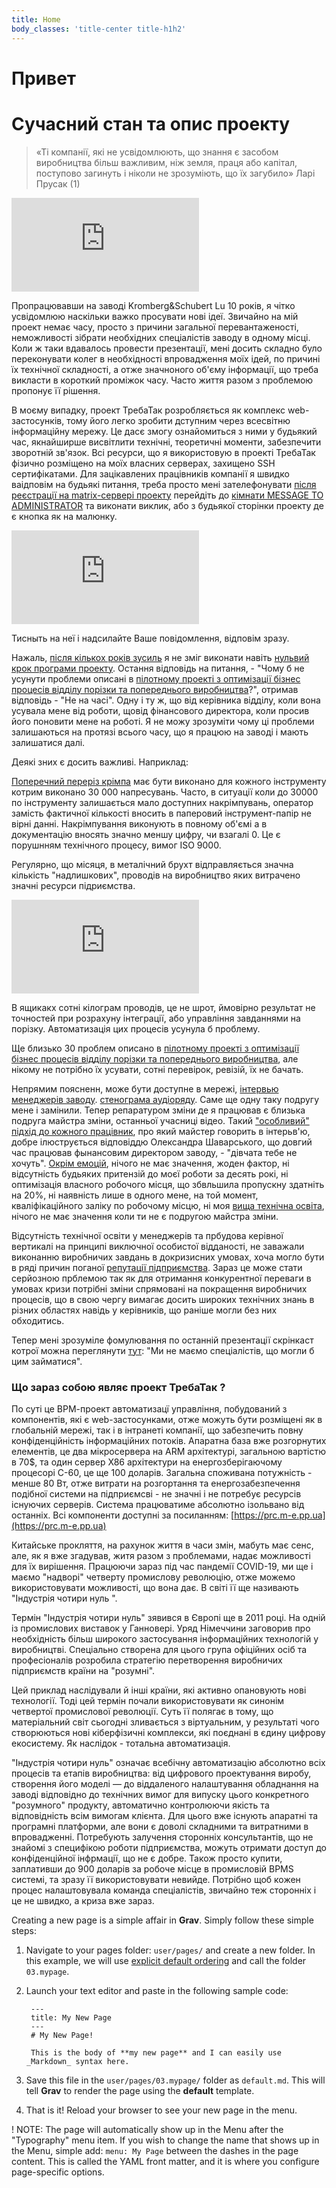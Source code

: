 ```yaml
---
title: Home
body_classes: 'title-center title-h1h2'
---
```


# Привет
# Сучасний стан та опис проекту

> «Ті компанії, які не усвідомлюють, що знання є засобом виробництва більш важливим, ніж земля, праця або капітал, поступово загинуть і ніколи не зрозуміють, що їх загубило» Ларі Прусак (1)


![](https://4to.m-e.pp.ua/i.php?/upload/2020/12/26/20201226210805-f6e5b0a9-xl.jpg)

Пропрацювавши на заводі  Kromberg&Schubert Lu 10 років, я чітко усвідомлюю наскільки важко просувати нові ідеї. Звичайно на мій проект немає часу, просто з причини загальної перевантаженості, неможливості зібрати необхідних спеціалістів заводу в одному місці. Коли ж таки вдавалось провести презентації, мені досить складно було переконувати колег в  необхідності впровадження моїх ідей, по причині їх технічної складності, а отже значноного об'єму інформації, що треба викласти в короткий проміжок часу. Часто життя разом з проблемою пропонує її рішення.

В моєму випадку, проект ТребаТак розробляється як комплекс web-застосунків, тому його легко зробити дступним через всесвітню інформаційну мережу. Це дасє змогу ознайомиться з ними у будьякий час, якнайширше висвітлити технічні, теоретичні моменти, забезпечити зворотній зв'язок. Всі ресурси, що я використовую в проекті ТребаТак фізично розміщено на моїх власних серверах, захищено SSH  сертифікатами. Для зацікавлених працівників компанії я швидко ваідповім на будьякі питання, треба просто мені зателефонувати [після реєстрації на matrix-сервері проекту](https://toc.m-e.pp.ua/riot/#/login) перейдіть до [кімнати MESSAGE TO ADMINISTRATOR](https://toc.m-e.pp.ua/riot/#/room/#message:let.m-e.pp.ua) та виконати виклик, або з будьякої сторінки проекту де є кнопка як на малюнку.

![](https://4to.m-e.pp.ua/i.php?/upload/2021/01/11/20210111212705-fcaa8fdb-xl.png)

Тисныть на неї і надсилайте Ваше повідомлення, відповім зразу.

Нажаль, [після кількох років зусиль](https://toc.m-e.pp.ua/ppt/ppt2/) я не зміг виконати навіть [нульвий крок програми проекту](https://rep-d.m-e.pp.ua/programa.html#0-%D0%BA%D1%80%D0%BE%D0%BA). Остання відповідь на питання, - "Чому б не усунути проблеми описані в [пілотному проекті з оптимізації бізнес процесів відділу порізки та попереднього виробництва](https://pp.vokov.tk/Derevo-potochno%D1%97-realnost%D1%96.html#)?", отримав відповідь - "Не на часі". Одну і ту ж, що від керівника відділу, коли вона усувала мене від роботи, щовід фінансового директора, коли просив його поновити мене на роботі. Я не можу зрозуміти чому ці проблеми залишаються на протязі всього часу, що я працюю на заводі і мають залишатися далі. 

Деякі зних є досить важливі. Наприклад:

[Поперечний переріз крімпа](https://pp.vokov.tk/Поперечний-переріз-крімпа.html?h=30) має бути виконано для кожного інструменту котрим виконано 30 000 напресувань. Часто, в ситуації коли до 30000 по інструменту залишається мало доступних накрімпувань, оператор замість фактичної кількості вносить в паперовий інструмент-папір не вірні данні. Накрімпування виконують в повному об'ємі а в документацію вносять значно меншу цифру, чи взагалі 0. Це є порушнням технічного процесу, вимог ISO 9000. 

Регулярно, що місяця, в металічний брухт відправляється значна кількість "надлишкових", проводів на виробництво яких витрачено значні ресурси підриємства. 

![](https://4to.m-e.pp.ua/i.php?/upload/2020/12/26/20201226211747-704d75fe-xx.jpg)

В ящикакх сотні кілограм проводів, це не шрот, ймовірно результат не точностей при розрахуну інтеграції, або управління завданнями на порізку. Автоматизація цих процесів усунула б  проблему.

Ще близько 30 проблем описано в [пілотному проекті з оптимізації бізнес процесів відділу порізки та попереднього виробництва](https://pp.vokov.tk/Derevo-potochno%D1%97-realnost%D1%96.html#), але нікому не потрібно їх усувати, сотні перевірок, ревізій, їх не бачать.

Непрямим поясненн, може бути доступне в мережі, [інтервью менеджерів заводу](https://translate.google.com/translate?sl=uk&tl=en&u=https://www.volyn24.com/news/100063-zhinky-buduyut-uspishnu-karieru-na-kromberg-end-shubert). [стенограма аудіоряду](https://rep-d.m-e.pp.ua/sten.html). Саме  ще одну таку подругу мене і замінили. Тепер репаратуром зміни де я працював є близька подруга майстра зміни, останньої учасниці відео. Такий ["особливий" підхід до кожного працівник](https://rep-d.m-e.pp.ua/sten.html#%D0%B3%D0%BE%D0%B2%D0%BE%D1%80%D0%B8%D1%82%D1%8C-%D0%BC%D0%B0%D1%80%D1%8C%D1%8F%D0%BD%D0%B0-%D1%81%D0%B0%D1%80%D0%B6%D0%B0%D0%BD-%D0%BC%D0%B0%D0%B9%D1%81%D1%82%D0%B5%D1%80-%D0%B7%D0%BC%D1%96%D0%BD%D0%B8), про який майстер говорить в інтерьв'ю, добре ілюструється відповіддю Олександра Шаварського, що довгий час працював фынансовим директором заводу, - "дівчата тебе не хочуть". [Окрім емоцій](https://rep-d.m-e.pp.ua/sten.html#%D0%B3%D0%BE%D0%B2%D0%BE%D1%80%D0%B8%D1%82%D1%8C-%D0%B2%D1%96%D1%80%D0%B0-%D1%80%D0%B5%D0%B4%D1%8C%D0%BA%D0%BE%D0%B2%D0%B8%D1%87-%D0%BA%D0%B5%D1%80%D1%96%D0%B2%D0%BD%D0%B8%D0%BA-%D0%B2%D1%96%D0%B4%D0%B4%D1%96%D0%BB%D1%83-%D1%8F%D0%BA%D0%BE%D1%81%D1%82%D1%96-%D0%B7%D0%B0%D0%B2%D0%BE%D0%B4%D1%83), нічого не має значення, жоден фактор, ні відсутність будьяких притензій до моєї роботи за десять рокі, ні оптимізація власного робочого місця, що збвльшила пропускну здатніть на 20%, ні наявність лише в одного мене, на той момент, кваліфікаційного заліку по робочому місцю, ні моя [вища технічна освіта](https://rep-c.m-e.pp.ua/resume/), нічого не має значення коли ти не є подругою майстра зміни.

Відсутність технічної освіти у менеджерів та прбудова керівної вертикалі на принципі виключної особистої відданості, не заважали виконанню виробничих завдань в докризисних умовах, хоча могло бути в ряді причин  поганої [репутації підприємства](https://translate.google.com/translate?sl=uk&tl=en&u=https://www.volyn24.com/news/89406-z-luckogo-kromberga-masovo-zvilniayutsia-pracivnyky). Зараз це може стати серйозною прблемою так як для отримання конкурентної переваги в умовах кризи потрібні зміни спрямовані на покращення виробничих процесів, що в свою чергу вимагає досить широких технічних знань в різних  областях навідь у керівників, що раніше могли без них обходитись.

Тепер мені зрозуміле фомулювання по останній презентації скрінкаст котрої можна переглянути [тут](https://4to.m-e.pp.ua/upload/2021/01/08/20210108213804-95090207.mp4): "Ми не маємо спеціалістів, що могли б цим займатися".

### **Що зараз собою являє проект ТребаТак ?**

По суті це  ВРМ-проект автоматизацї управління, побудований з компонентів, які є web-застосунками, отже можуть бути розміщені як в глобальній мережі, так і в інтранеті компанії, що забезпечить повну конфіденційність інформаційних потоків. 
Апаратна база вже розгорнутих елементів, це два мікросервера на ARM  архітектурі, загальною вартістю в 70$, та один сервер X86 архітектури на енергозберігаючому процесорі С-60, це ще 100 доларів. Загальна споживана потужність - менше 80 Вт, отже витрати на розгортання та енергозабезпечення подібної системи на підприємсві - не значні і не потребує ресурсів існуючих серверів. Система працюватиме абсолютно ізольвано від останніх. 
Всі компоненти доступні за посиланням: [https://prc.m-e.pp.ua](https://prc.m-e.pp.ua)

Китайське прокляття, на рахунок життя в часи змін, мабуть має сенс, але, як я вже згадував, житя разом з проблемами, надає можливості для їх вирішення. Працюючи зараз під час пандемії COVID-19,  ми ще і маємо "надворі" четверту промислову революцію, отже можемо використовувати можливості, що вона дає. В світі її ще називають "Індустрія чотири нуль ".

Термін "Індустрія чотири нуль" зявився в Європі ще в 2011 році. На одній із промислових виставок у Ганновері. Уряд Німеччини заговорив про необхідність більш широкого застосування інформаційних технологій у виробництві. Спеціально створена для цього група офіційних осіб та професіоналів розробила стратегію перетворення виробничих підприємств країни на "розумні".

Цей приклад наслідували й інші країни, які активно опановують нові технології. Тоді  цей термін почали використовувати як синонім четвертої промислової революції. Суть її полягає в тому, що матеріальний світ сьогодні зливається з віртуальним, у результаті чого створюються нові кіберфізичні комплекси, які поєднані в єдину цифрову екосистему. Як наслідок - тотальна автоматизація.

"Індустрія чотири нуль" означає всебічну автоматизацію абсолютно всіх процесів та етапів виробництва: від цифрового проектування виробу, створення його моделі — до віддаленого налаштування обладнання на заводі відповідно до технічних вимог для випуску цього конкретного "розумного" продукту, автоматично контролюючи якість та відповідність всім вимогам клієнта. Для цього вже існують апаратні та програмні платформи, але вони є доволі складними та витратними в впровадженні. Потребують залучення сторонніх консультантів, що не знайомі з специфікою роботи підприємства, можуть отримати доступ до конфіденційної інфрмації, що не є добре. Також просто купити, заплативши до 900 доларів за робоче місце в промисловій BPMS системі, та зразу її використовувати невийде. Потрібно щоб кожен процес налаштовувала команда спеціалістів, звичайно теж сторонніх і це не швидко, а криза вже зараз.

Creating a new page is a simple affair in **Grav**.  Simply follow these simple steps:

1. Navigate to your pages folder: `user/pages/` and create a new folder.  In this example, we will use [explicit default ordering](http://learn.getgrav.org/content/content-pages) and call the folder `03.mypage`.
2. Launch your text editor and paste in the following sample code:

        ---
        title: My New Page
        ---
        # My New Page!

        This is the body of **my new page** and I can easily use _Markdown_ syntax here.

3. Save this file in the `user/pages/03.mypage/` folder as `default.md`. This will tell **Grav** to render the page using the **default** template.
4. That is it! Reload your browser to see your new page in the menu.

! NOTE: The page will automatically show up in the Menu after the "Typography" menu item. If you wish to change the name that shows up in the Menu, simple add: `menu: My Page` between the dashes in the page content. This is called the YAML front matter, and it is where you configure page-specific options.
